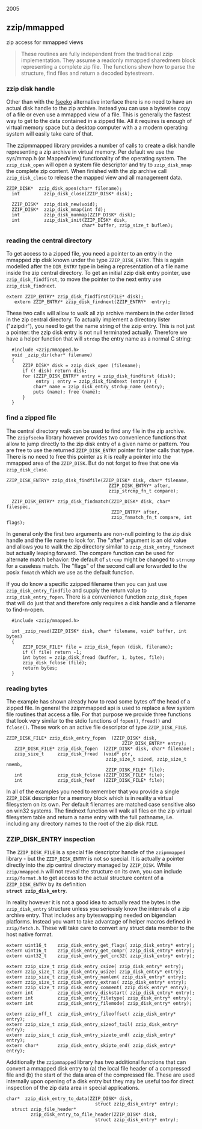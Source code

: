 <date> 2005 </date>

## zzip/mmapped 
zip access for mmapped views

> These routines are fully independent from the traditional zzip
> implementation. They assume a readonly mmapped sharedmem block
> representing a complete zip file. The functions show how to 
> parse the structure, find files and return a decoded bytestream.

### zzip disk handle 

Other than with the [fseeko](fseeko.html) alternative
  interface there is no need to have an actual disk handle to the
  zip archive. Instead you can use a bytewise copy of a file or
  even use a mmapped view of a file. This is generally the fastest
  way to get to the data contained in a zipped file. All it requires
  is enough of virtual memory space but a desktop computer with a
  a modern operating system will easily take care of that.

The zzipmmapped library provides a number of calls to create a
  disk handle representing a zip archive in virtual memory. Per
  default we use the sys/mmap.h (or MappedView) functionality
  of the operating system. The `zzip_disk_open` will
  open a system file descriptor and try to `zzip_disk_mmap`  
  the complete zip content. When finished with the zip archive
  call `zzip_disk_close` to release the mapped view
  and all management data.

```
ZZIP_DISK*  zzip_disk_open(char* filename);
  int         zzip_disk_close(ZZIP_DISK* disk);

  ZZIP_DISK*  zzip_disk_new(void);
  ZZIP_DISK*  zzip_disk_mmap(int fd);
  int         zzip_disk_munmap(ZZIP_DISK* disk);
  int         zzip_disk_init(ZZIP_DISK* disk, 
                            char* buffer, zzip_size_t buflen);
```

### reading the central directory 

To get access to a zipped file, you need a pointer to an entry in the
  mmapped zip disk known  under the type `ZZIP_DISK_ENTRY`. 
  This is again modelled after the `DIR_ENTRY` type in being 
  a representation of a file name inside the zip central directory. To 
  get an initial zzip disk entry pointer, use `zzip_disk_findfirst`,
  to move the pointer to the next entry use `zzip_disk_findnext`.

```
extern ZZIP_ENTRY* zzip_disk_findfirst(FILE* disk);
   extern ZZIP_ENTRY* zzip_disk_findnext(ZZIP_ENTRY*  entry);
```

These two calls will allow to walk all zip archive members in the
  order listed in the zip central directory. To actually implement a
  directory lister ("zzipdir"), you need to get the name string of the
  zzip entry. This is not just a pointer: the zzip disk entry is not
  null terminated actually. Therefore we have a helper function that
  will `strdup` the entry name as a normal C string:

```
  #include <zzip/mmapped.h>
  void _zzip_dir(char* filename)
  {
      ZZIP_DISK* disk = zzip_disk_open (filename);
      if (! disk) return disk;
      for (ZZIP_DISK_ENTRY* entry = zzip_disk_findfirst (disk);
           entry ; entry = zzip_disk_findnext (entry)) {
          char* name = zzip_disk_entry_strdup_name (entry);
          puts (name); free (name);
      }
  }
```

### find a zipped file 

The central directory walk can be used to find any file in the
  zip archive. The `zzipfseeko` library however provides
  two convenience functions that allow to jump directly to the
  zip disk entry of a given name or pattern. You are free to use
  the returned `ZZIP_DISK_ENTRY` pointer for later calls
  that type. There is no need to free this pointer as it is really
  a pointer into the mmapped area of the `ZZIP_DISK`.
  But do not forget to free that one via `zzip_disk_close`.

```
ZZIP_DISK_ENTRY* zzip_disk_findfile(ZZIP_DISK* disk, char* filename, 
                                      ZZIP_DISK_ENTRY* after, 
                                      zzip_strcmp_fn_t compare);

  ZZIP_DISK_ENTRY* zzip_disk_findmatch(ZZIP_DISK* disk, char* filespec, 
                                       ZZIP_ENTRY* after,
                                       zzip_fnmatch_fn_t compare, int flags);
```

In general only the first two arguments are non-null pointing to the
  zip disk handle and the file name to look for. The "after" argument
  is an old value and allows you to walk the zip directory similar to
  `zzip_disk_entry_findnext` but actually leaping forward. The
  compare function can be used for alternate match behavior: the default
  of `strcmp` might be changed to `strncmp` for
  a caseless match. The "flags" of the second call are forwarded to the
  posix `fnmatch` which we use as the default function.

If you do know a specific zzipped filename then you can just use 
  `zzip_disk_entry_findfile` and supply the return value to
  `zzip_disk_entry_fopen`. There is a convenience function 
  `zzip_disk_fopen` that will do just that and therefore
  only requires a disk handle and a filename to find-n-open.

```
  #include <zzip/mmapped.h>

  int _zzip_read(ZZIP_DISK* disk, char* filename, void* buffer, int bytes)
  {
      ZZIP_DISK_FILE* file = zzip_disk_fopen (disk, filename);
      if (! file) return -1;
      int bytes = zzip_disk_fread (buffer, 1, bytes, file);
      zzip_disk_fclose (file);
      return bytes;
  }
```

### reading bytes 

The example has shown already how to read some bytes off the head of
  a zipped file. In general the zzipmmapped api is used to replace a few
  system file routines that access a file. For that purpose we provide three 
  functions that look very similar to the stdio functions of 
  `fopen()`, `fread()` and `fclose()`.
  These work on an active file descriptor of type `ZZIP_DISK_FILE`.

```
ZZIP_DISK_FILE* zzip_disk_entry_fopen  (ZZIP_DISK* disk, 
                                           ZZIP_DISK_ENTRY* entry);
   ZZIP_DISK_FILE* zzip_disk_fopen  (ZZIP_DISK* disk, char* filename);
   zzip_size_t     zzip_disk_fread  (void* ptr, 
                                     zzip_size_t sized, zzip_size_t nmemb,
                                     ZZIP_DISK_FILE* file);
   int             zzip_disk_fclose (ZZIP_DISK_FILE* file);
   int             zzip_disk_feof   (ZZIP_DISK_FILE* file);
```

In all of the examples you need to remember that you provide a single
  `ZZIP_DISK` descriptor for a memory block which is in reality 
  a virtual filesystem on its own. Per default filenames are matched case
  sensitive also on win32 systems. The findnext function will walk all
  files on the zip virtual filesystem table and return a name entry 
  with the full pathname, i.e. including any directory names to the
  root of the zip disk `FILE`.

### ZZIP_DISK_ENTRY inspection 

The `ZZIP_DISK_FILE` is a special file descriptor handle 
  of the `zzipmmapped` library - but the 
  `ZZIP_DISK_ENTRY` is not so special. It is actually a pointer
  directly into the zip central directory managed by `ZZIP_DISK`.
  While `zzip/mmapped.h` will not reveal the structure on its own, 
  you can include `zzip/format.h` to get access to the actual 
  structure content of a `ZZIP_DISK_ENTRY` by its definition  \
  **`struct zzip_disk_entry`**.

In reality however it is not a good idea to actually read the bytes
  in the `zzip_disk_entry` structure unless you seriously know
  the internals of a zip archive entry. That includes any byteswapping
  needed on bigendian platforms. Instead you want to take advantage of
  helper macros defined in `zzip/fetch.h`. These will take
  care to convert any struct data member to the host native format.

```
extern uint16_t    zzip_disk_entry_get_flags( zzip_disk_entry* entry);
extern uint16_t    zzip_disk_entry_get_compr( zzip_disk_entry* entry);
extern uint32_t    zzip_disk_entry_get_crc32( zzip_disk_entry* entry);

extern zzip_size_t zzip_disk_entry_csize( zzip_disk_entry* entry);
extern zzip_size_t zzip_disk_entry_usize( zzip_disk_entry* entry);
extern zzip_size_t zzip_disk_entry_namlen( zzip_disk_entry* entry);
extern zzip_size_t zzip_disk_entry_extras( zzip_disk_entry* entry);
extern zzip_size_t zzip_disk_entry_comment( zzip_disk_entry* entry);
extern int         zzip_disk_entry_diskstart( zzip_disk_entry* entry);
extern int         zzip_disk_entry_filetype( zzip_disk_entry* entry);
extern int         zzip_disk_entry_filemode( zzip_disk_entry* entry);

extern zzip_off_t  zzip_disk_entry_fileoffset( zzip_disk_entry* entry);
extern zzip_size_t zzip_disk_entry_sizeof_tail( zzip_disk_entry* entry);
extern zzip_size_t zzip_disk_entry_sizeto_end( zzip_disk_entry* entry);
extern char*       zzip_disk_entry_skipto_end( zzip_disk_entry* entry);
```

Additionally the `zzipmmapped` library has two additional
  functions that can convert a mmapped disk entry to (a) the local
  file header of a compressed file and (b) the start of the data area
  of the compressed file. These are used internally upon opening of
  a disk entry but they may be useful too for direct inspection of the
  zip data area in special applications.

```
char*  zzip_disk_entry_to_data(ZZIP_DISK* disk, 
                                 struct zzip_disk_entry* entry);
  struct zzip_file_header*  
         zzip_disk_entry_to_file_header(ZZIP_DISK* disk, 
                                 struct zzip_disk_entry* entry);
```
